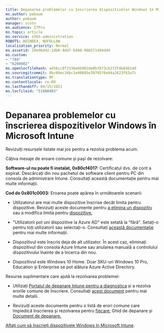```yaml
---
title: Depanarea problemelor cu înscrierea dispozitivelor Windows în Microsoft Intune
ms.author: pebaum
author: pebaum
manager: scotv
ms.audience: ITPro
ms.topic: article
ms.service: o365-administration
ROBOTS: NOINDEX, NOFOLLOW
localization_priority: Normal
ms.assetid: 20e9bd42-2db0-4dd7-b480-966571494dd9
ms.custom:
- "784"
- "6200002"
ms.openlocfilehash: a456cc8f2336e6b902de0b7873cb233f4b846140
ms.sourcegitcommit: 8bc60ec34bc1e40685e3976576e04a2623f63a7c
ms.translationtype: MT
ms.contentlocale: ro-RO
ms.lasthandoff: 04/15/2021
ms.locfileid: "51808983"
---
```

# <a name="troubleshoot-issues-with-enrolling-windows-devices-in-microsoft-intune"></a>Depanarea problemelor cu înscrierea dispozitivelor Windows în Microsoft Intune

Revizuiți resursele listate mai jos pentru a rezolva problema acum.
  
Câțiva mesaje de eroare comune și pași de rezolvare:
  
 **Software-ul nu poate fi instalat, 0x80cf4017:** Certificatul dvs. de cont a expirat. Descărcați din nou pachetul de software client pentru PC din consola de administrare Intune. Consultați această documentație pentru mai multe informații.
  
 **Cod de 0x801c0003:** Eroarea poate apărea în următoarele scenarii:
  
-  Utilizatorul are mai multe dispozitive înscrise decât limita pentru dispozitive. Revizuiți aceste documente pentru [a elimina un dispozitiv](https://docs.microsoft.com/intune/devices-wipe) sau a modifica limita pentru [dispozitive.](https://docs.microsoft.com/intune/enrollment-restrictions-set#set-device-limit-restrictions)

-  "Utilizatorii pot uni dispozitive la Azure AD" este setată la "fără". Setați-o pentru toți utilizatorii sau selectați-o. Consultați [această documentație](https://docs.microsoft.com/azure/active-directory/device-management-azure-portal#configure-device-settings) pentru mai multe informații.

-  Dispozitivul este înscris deja de alt utilizator. În acest caz, eliminați dispozitivul din consola Azure Intune sau anularea manuală a controlului dispozitivului înainte de a încerca din nou.

-  Dispozitivul este Windows 10 Home. Doar SKU-uri Windows 10 Pro, Education și Enterprise se pot alătura Azure Active Directory.

Resurse suplimentare care ajută la rezolvarea problemei:
  
-  Utilizați [Portalul de depanare Intune pentru a diagnostica](https://devicemanagement.microsoft.com/#blade/Microsoft_Intune_DeviceSettings/TroubleshootBlade) și a rezolva erorile comune de înscriere. Consultați [acest document](https://docs.microsoft.com/intune/help-desk-operators) pentru mai multe detalii.

-  Revizuiți aceste documente pentru o listă de erori comune care împiedică înscrierea și rezolvarea pentru [fiecare:](https://support.microsoft.com/help/4089533/troubleshooting-windows-device-enrollment-problems-in-microsoft-intune) Ghid de depanare și [Document de depanare.](https://docs.microsoft.com/troubleshoot/mem/intune/troubleshoot-device-enrollment-in-intune)

[Aflați cum să înscrieți dispozitivele Windows în Microsoft Intune](https://docs.microsoft.com/intune/windows-enroll).
